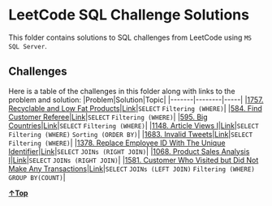 # LeetCode SQL Challenge Solutions

This folder contains solutions to SQL challenges from LeetCode using `MS SQL Server`.

## Challenges

Here is a table of the challenges in this folder along with links to the problem and solution:
|Problem|Solution|Topic|
|-------|--------|-----|
|[1757. Recyclable and Low Fat Products](https://leetcode.com/problems/recyclable-and-low-fat-products/?envType=study-plan-v2&id=top-sql-50)|[Link](./solutions/1757-recyclable_and_low_fat_products.sql)|`SELECT` `Filtering (WHERE)`|
|[584. Find Customer Referee](https://leetcode.com/problems/find-customer-referee/description/?envType=study-plan-v2&id=top-sql-50)|[Link](./solutions/584-find_customer_refree.sql)|`SELECT` `Filtering (WHERE)`|
|[595. Big Countries](https://leetcode.com/problems/big-countries/description/?envType=study-plan-v2&id=top-sql-50)|[Link](./solutions/595-big_countries.sql)|`SELECT` `Filtering (WHERE)`|
|[1148. Article Views I](https://leetcode.com/problems/article-views-i/?envType=study-plan-v2&id=top-sql-50)|[Link](./solutions/1148-article_views_1.sql)|`SELECT` `Filtering (WHERE)` `Sorting (ORDER BY)`|
|[1683. Invalid Tweets](https://leetcode.com/problems/invalid-tweets/?envType=study-plan-v2&id=top-sql-50)|[Link](./solutions/1683-invalid_tweets.sql)|`SELECT` `Filtering (WHERE)`|
|[1378. Replace Employee ID With The Unique Identifier](https://leetcode.com/problems/replace-employee-id-with-the-unique-identifier/description/?envType=study-plan-v2&id=top-sql-50)|[Link](./solutions/1378-replace_employee_id_with_the_unique_identifier.sql)|`SELECT` `JOINs (RIGHT JOIN)`|
|[1068. Product Sales Analysis I](https://leetcode.com/problems/product-sales-analysis-i/description/?envType=study-plan-v2&id=top-sql-50)|[Link](./solutions/1068-product_sales_analysis_1.sql)|`SELECT` `JOINs (RIGHT JOIN)`|
|[1581. Customer Who Visited but Did Not Make Any Transactions](https://leetcode.com/problems/customer-who-visited-but-did-not-make-any-transactions/description/?envType=study-plan-v2&id=top-sql-50)|[Link](./solutions/1581-customer_who_visited_but_did_not_make_any_transactions.sql)|`SELECT` `JOINs (LEFT JOIN)` `Filtering (WHERE)` `GROUP BY(COUNT)`|

**[&uarr;Top](#leetcode-sql-challenge-solutions)**
